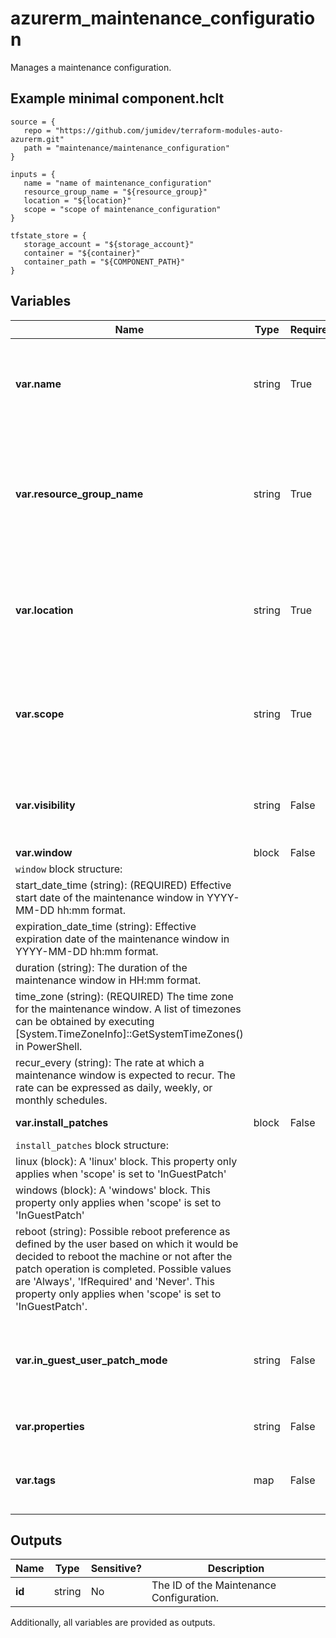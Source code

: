 # azurerm_maintenance_configuration

Manages a maintenance configuration.

## Example minimal component.hclt

```hcl
source = {
   repo = "https://github.com/jumidev/terraform-modules-auto-azurerm.git" 
   path = "maintenance/maintenance_configuration" 
}

inputs = {
   name = "name of maintenance_configuration" 
   resource_group_name = "${resource_group}" 
   location = "${location}" 
   scope = "scope of maintenance_configuration" 
}

tfstate_store = {
   storage_account = "${storage_account}" 
   container = "${container}" 
   container_path = "${COMPONENT_PATH}" 
}

```

## Variables

| Name | Type | Required? |  Default  |  possible values |  Description |
| ---- | ---- | --------- |  ----------- | ----------- | ----------- |
| **var.name** | string | True | -  |  -  |  Specifies the name of the Maintenance Configuration. Changing this forces a new resource to be created. | 
| **var.resource_group_name** | string | True | -  |  -  |  The name of the Resource Group where the Maintenance Configuration should exist. Changing this forces a new resource to be created. | 
| **var.location** | string | True | -  |  -  |  Specified the supported Azure location where the resource exists. Changing this forces a new resource to be created. | 
| **var.scope** | string | True | -  |  `Extension`, `Host`, `InGuestPatch`, `OSImage`, `SQLDB`, `SQLManagedInstance`  |  The scope of the Maintenance Configuration. Possible values are `Extension`, `Host`, `InGuestPatch`, `OSImage`, `SQLDB` or `SQLManagedInstance`. | 
| **var.visibility** | string | False | `Custom`  |  -  |  The visibility of the Maintenance Configuration. The only allowable value is `Custom`. Defaults to `Custom`. | 
| **var.window** | block | False | -  |  -  |  A `window` block. | 
| `window` block structure: || 
|   start_date_time (string): (REQUIRED) Effective start date of the maintenance window in YYYY-MM-DD hh:mm format. ||
|   expiration_date_time (string): Effective expiration date of the maintenance window in YYYY-MM-DD hh:mm format. ||
|   duration (string): The duration of the maintenance window in HH:mm format. ||
|   time_zone (string): (REQUIRED) The time zone for the maintenance window. A list of timezones can be obtained by executing [System.TimeZoneInfo]::GetSystemTimeZones() in PowerShell. ||
|   recur_every (string): The rate at which a maintenance window is expected to recur. The rate can be expressed as daily, weekly, or monthly schedules. ||
| **var.install_patches** | block | False | -  |  -  |  An `install_patches` block. | 
| `install_patches` block structure: || 
|   linux (block): A 'linux' block. This property only applies when 'scope' is set to 'InGuestPatch' ||
|   windows (block): A 'windows' block. This property only applies when 'scope' is set to 'InGuestPatch' ||
|   reboot (string): Possible reboot preference as defined by the user based on which it would be decided to reboot the machine or not after the patch operation is completed. Possible values are 'Always', 'IfRequired' and 'Never'. This property only applies when 'scope' is set to 'InGuestPatch'. ||
| **var.in_guest_user_patch_mode** | string | False | -  |  `Platform`, `User`  |  The in guest user patch mode. Possible values are `Platform` or `User`. Must be specified when `scope` is `InGuestPatch`. | 
| **var.properties** | string | False | -  |  -  |  A mapping of properties to assign to the resource. | 
| **var.tags** | map | False | -  |  -  |  A mapping of tags to assign to the resource. The key could not contain upper case letter. | 



## Outputs

| Name | Type | Sensitive? | Description |
| ---- | ---- | --------- | --------- |
| **id** | string | No  | The ID of the Maintenance Configuration. | 

Additionally, all variables are provided as outputs.
